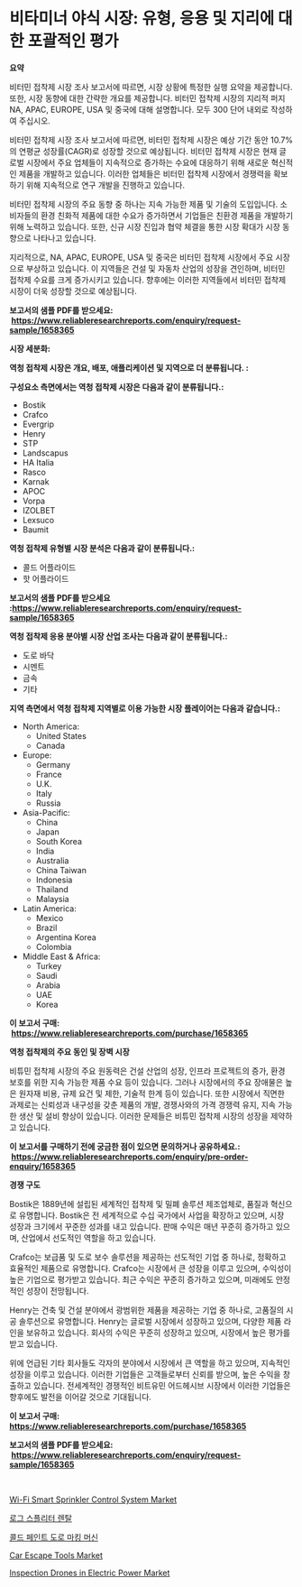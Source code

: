 <p><h1>비타미너 야식 시장: 유형, 응용 및 지리에 대한 포괄적인 평가</h1></p><p><strong>요약</strong></p>
<p><p>비터민 접착제 시장 조사 보고서에 따르면, 시장 상황에 특정한 실행 요약을 제공합니다. 또한, 시장 동향에 대한 간략한 개요를 제공합니다. 비터민 접착제 시장의 지리적 퍼지 NA, APAC, EUROPE, USA 및 중국에 대해 설명합니다. 모두 300 단어 내외로 작성하여 주십시오.</p><p>비터민 접착제 시장 조사 보고서에 따르면, 비터민 접착제 시장은 예상 기간 동안 10.7%의 연평균 성장률(CAGR)로 성장할 것으로 예상됩니다. 비터민 접착제 시장은 현재 글로벌 시장에서 주요 업체들이 지속적으로 증가하는 수요에 대응하기 위해 새로운 혁신적인 제품을 개발하고 있습니다. 이러한 업체들은 비터민 접착제 시장에서 경쟁력을 확보하기 위해 지속적으로 연구 개발을 진행하고 있습니다.</p><p>비터민 접착제 시장의 주요 동향 중 하나는 지속 가능한 제품 및 기술의 도입입니다. 소비자들의 환경 친화적 제품에 대한 수요가 증가하면서 기업들은 친환경 제품을 개발하기 위해 노력하고 있습니다. 또한, 신규 시장 진입과 협약 체결을 통한 시장 확대가 시장 동향으로 나타나고 있습니다.</p><p>지리적으로, NA, APAC, EUROPE, USA 및 중국은 비터민 접착제 시장에서 주요 시장으로 부상하고 있습니다. 이 지역들은 건설 및 자동차 산업의 성장을 견인하며, 비터민 접착제 수요를 크게 증가시키고 있습니다. 향후에는 이러한 지역들에서 비터민 접착제 시장이 더욱 성장할 것으로 예상됩니다.</p></p>
<p><strong>보고서의 샘플 PDF를 받으세요: &nbsp;<a href="https://www.reliableresearchreports.com/enquiry/request-sample/1658365">https://www.reliableresearchreports.com/enquiry/request-sample/1658365</a></strong></p>
<p><strong>시장 세분화:</strong></p>
<p><strong> 역청 접착제 시장은 개요, 배포, 애플리케이션 및 지역으로 더 분류됩니다. :</strong></p>
<p><strong>구성요소 측면에서는 역청 접착제 시장은 다음과 같이 분류됩니다.:</strong></p>
<p><ul><li>Bostik</li><li>Crafco</li><li>Evergrip</li><li>Henry</li><li>STP</li><li>Landscapus</li><li>HA Italia</li><li>Rasco</li><li>Karnak</li><li>APOC</li><li>Vorpa</li><li>IZOLBET</li><li>Lexsuco</li><li>Baumit</li></ul></p>
<p><strong> 역청 접착제 유형별 시장 분석은 다음과 같이 분류됩니다.:</strong></p>
<p><ul><li>콜드 어플라이드</li><li>핫 어플라이드</li></ul></p>
<p><strong>보고서의 샘플 PDF를 받으세요 :<a href="https://www.reliableresearchreports.com/enquiry/request-sample/1658365">https://www.reliableresearchreports.com/enquiry/request-sample/1658365</a></strong></p>
<p><strong> 역청 접착제 응용 분야별 시장 산업 조사는 다음과 같이 분류됩니다.:</strong></p>
<p><ul><li>도로 바닥</li><li>시멘트</li><li>금속</li><li>기타</li></ul></p>
<p><strong>지역 측면에서 역청 접착제 지역별로 이용 가능한 시장 플레이어는 다음과 같습니다.:</strong></p>
<p><ul>
    <li>
        North America:
        <ul>
            <li>United States</li>
            <li>Canada</li>
        </ul>
    </li>
    <li>
        Europe:
        <ul>
            <li>Germany</li>
            <li>France</li>
            <li>U.K.</li>
            <li>Italy</li>
            <li>Russia</li>
        </ul>
    </li>
    <li>
        Asia-Pacific:
        <ul>
            <li>China</li>
            <li>Japan</li>
            <li>South Korea</li>
            <li>India</li>
            <li>Australia</li>
            <li>China Taiwan</li>
            <li>Indonesia</li>
            <li>Thailand</li>
            <li>Malaysia</li>
        </ul>
    </li>
    <li>
        Latin America:
        <ul>
            <li>Mexico</li>
            <li>Brazil</li>
            <li>Argentina Korea</li>
            <li>Colombia</li>
        </ul>
    </li>
    <li>
        Middle East & Africa:
        <ul>
            <li>Turkey</li>
            <li>Saudi</li>
            <li>Arabia</li>
            <li>UAE</li>
            <li>Korea</li>
        </ul>
    </li>
    </ul></p>
<p><strong>이 보고서 구매: &nbsp;<a href="https://www.reliableresearchreports.com/purchase/1658365">https://www.reliableresearchreports.com/purchase/1658365</a></strong></p>
<p><strong>역청 접착제의 주요 동인 및 장벽 시장</strong></p>
<p><p>비튜민 접착제 시장의 주요 원동력은 건설 산업의 성장, 인프라 프로젝트의 증가, 환경 보호를 위한 지속 가능한 제품 수요 등이 있습니다. 그러나 시장에서의 주요 장애물은 높은 원자재 비용, 규제 요건 및 제한, 기술적 한계 등이 있습니다. 또한 시장에서 직면한 과제로는 신뢰성과 내구성을 갖춘 제품의 개발, 경쟁사와의 가격 경쟁력 유지, 지속 가능한 생산 및 설비 향상이 있습니다. 이러한 문제들은 비튜민 접착제 시장의 성장을 제약하고 있습니다.</p></p>
<p><strong>이 보고서를 구매하기 전에 궁금한 점이 있으면 문의하거나 공유하세요.: &nbsp;<a href="https://www.reliableresearchreports.com/enquiry/pre-order-enquiry/1658365">https://www.reliableresearchreports.com/enquiry/pre-order-enquiry/1658365</a></strong></p>
<p><strong>경쟁 구도</strong></p>
<p><p>Bostik은 1889년에 설립된 세계적인 접착제 및 밀폐 솔루션 제조업체로, 품질과 혁신으로 유명합니다. Bostik은 전 세계적으로 수십 국가에서 사업을 확장하고 있으며, 시장 성장과 크기에서 꾸준한 성과를 내고 있습니다. 판매 수익은 매년 꾸준히 증가하고 있으며, 산업에서 선도적인 역할을 하고 있습니다.</p><p>Crafco는 보급품 및 도로 보수 솔루션을 제공하는 선도적인 기업 중 하나로, 정확하고 효율적인 제품으로 유명합니다. Crafco는 시장에서 큰 성장을 이루고 있으며, 수익성이 높은 기업으로 평가받고 있습니다. 최근 수익은 꾸준히 증가하고 있으며, 미래에도 안정적인 성장이 전망됩니다.</p><p>Henry는 건축 및 건설 분야에서 광범위한 제품을 제공하는 기업 중 하나로, 고품질의 시공 솔루션으로 유명합니다. Henry는 글로벌 시장에서 성장하고 있으며, 다양한 제품 라인을 보유하고 있습니다. 회사의 수익은 꾸준히 성장하고 있으며, 시장에서 높은 평가를 받고 있습니다.</p><p>위에 언급된 기타 회사들도 각자의 분야에서 시장에서 큰 역할을 하고 있으며, 지속적인 성장을 이루고 있습니다. 이러한 기업들은 고객들로부터 신뢰를 받으며, 높은 수익을 창출하고 있습니다. 전세계적인 경쟁적인 비트유민 어드헤시브 시장에서 이러한 기업들은 향후에도 발전을 이어갈 것으로 기대됩니다.</p></p>
<p><strong>이 보고서 구매: &nbsp; <a href="https://www.reliableresearchreports.com/purchase/1658365">https://www.reliableresearchreports.com/purchase/1658365</a></strong></p>
<p><strong>보고서의 샘플 PDF를 받으세요: &nbsp;<a href="https://www.reliableresearchreports.com/enquiry/request-sample/1658365">https://www.reliableresearchreports.com/enquiry/request-sample/1658365</a></strong><strong></strong></p>
<p>&nbsp;</p>
<p><p><a href="https://www.linkedin.com/pulse/wi-fi-smart-sprinkler-control-system-market-analysis-examines-y5nsf?trackingId=3s6I014ciRrmiKu7%2B758kQ%3D%3D">Wi-Fi Smart Sprinkler Control System Market</a></p><p><a href="https://github.com/vsnao330707/Market-Research-Report-List-1/blob/main/835649412230.md">로그 스플리터 렌탈</a></p><p><a href="https://github.com/KellyLyncyh543964/Market-Research-Report-List-1/blob/main/632608812231.md">콜드 페인트 도로 마킹 머신</a></p><p><a href="https://issuu.com/reportprime-2/docs/car-escape-tools-market-size-2030.pptx">Car Escape Tools Market</a></p><p><a href="https://github.com/luckyshygirl/Market-Research-Report-List-3/blob/main/inspection-drones-in-electric-power-market.md">Inspection Drones in Electric Power Market</a></p></p>